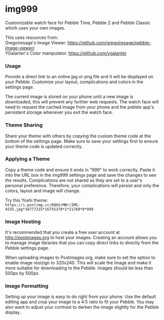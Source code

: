 # img999
Customizable watch face for Pebble Time, Pebble 2 and Pebble Classic which uses your own images.

This uses resources from:  
Gregoiresage's Image Viewer: https://github.com/gregoiresage/pebble-image-viewer/  
YGalanter's Color manipulator: https://github.com/ygalanter

### Usage
Provide a direct link to an online jpg or png file and it will be displayed on your Pebble. Customize your layout, complications and colors in the settings page.

The current image is stored on your phone until a new image is downloaded, this will prevent any further web requests. The watch face will need to request the cached image from your phone and the pebble app's persistent storage whenever you exit the watch face.

### Theme Sharing
Share your theme with others by copying the custom theme code at the bottom of the settings page. Make sure to save your settings first to ensure your theme code is updated correctly.

### Applying a Theme
Copy a theme code and ensure it ends in "999" to work correctly. Paste it into the URL box in the img999 settings page and save the changes to see the results. Complications are not shared as they are set to a user's personal preference. Therefore, your complications will persist and only the colors, layout and image will change.

Try this Yoshi theme:   
```https://i.postimg.cc/0QH1rMWr/IMG-4535.jpg*16777215*16755370*2*21760*0*999```

### Image Hosting
It's recommended that you create a free user account at http://postimages.org to host your images. Creating an account allows you to manage image libraries that you can copy direct links to directly from the Pebble settings page.

When uploading images to Postimages.org, make sure to set the option to enable image resizign to 320x240. This will scale the image and make it more suitable for downloading to the Pebble. Images should be less than 500px by 500px.

### Image Formatting
Setting up your image is easy to do right from your phone. Use the default editing app and crop your image to a 4:5 ratio to fit your Pebble. You may also want to adjust your contrast to darken the image slightly for the Pebble display.
